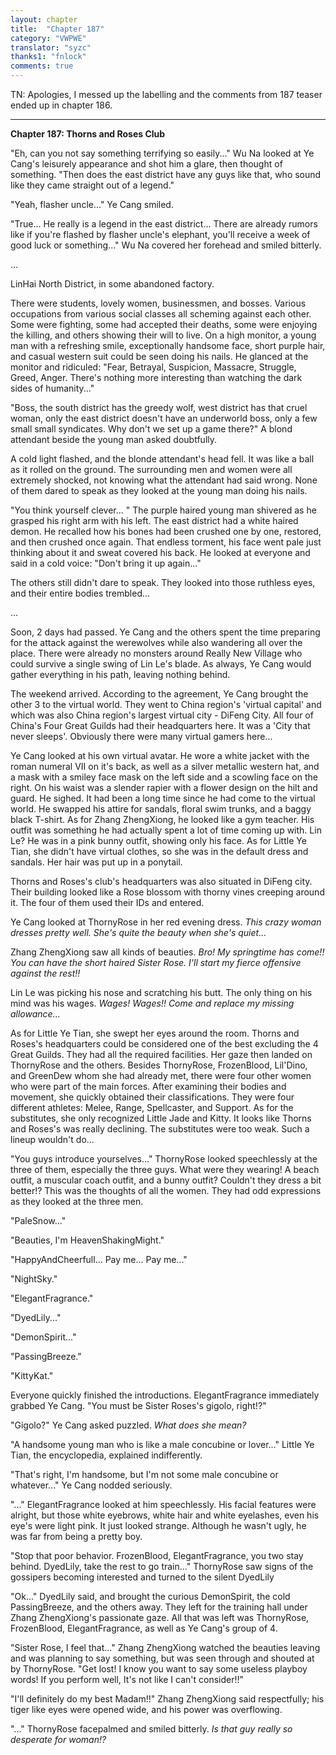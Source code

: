 ```yaml
---
layout: chapter
title:  "Chapter 187"
category: "VWPWE"
translator: "syzc"
thanks1: "fnlock"
comments: true
---
```


TN: Apologies, I messed up the labelling and the comments from 187 teaser ended up in chapter 186.

---

**Chapter 187: Thorns and Roses Club**

"Eh, can you not say something terrifying so easily..." Wu Na looked at Ye Cang's leisurely appearance and shot him a glare, then thought of something. "Then does the east district have any guys like that, who sound like they came straight out of a legend."

"Yeah, flasher uncle..." Ye Cang smiled.

"True... He really is a legend in the east district... There are already rumors like if you're flashed by flasher uncle's elephant, you'll receive a week of good luck or something..." Wu Na covered her forehead and smiled bitterly.

...

LinHai North District, in some abandoned factory.

There were students, lovely women, businessmen, and bosses. Various occupations from various social classes all scheming against each other. Some were fighting, some had accepted their deaths, some were enjoying the killing, and others showing their will to live. On a high monitor, a young man with a refreshing smile, exceptionally handsome face, short purple hair, and casual western suit could be seen doing his nails. He glanced at the monitor and ridiculed: "Fear, Betrayal, Suspicion, Massacre, Struggle, Greed, Anger. There's nothing more interesting than watching the dark sides of humanity..."

"Boss, the south district has the greedy wolf, west district has that cruel woman, only the east district doesn't have an underworld boss, only a few small small syndicates. Why don't we set up a game there?" A blond attendant beside the young man asked doubtfully.

A cold light flashed, and the blonde attendant's head fell. It was like a ball as it rolled on the ground. The surrounding men and women were all extremely shocked, not knowing what the attendant had said wrong. None of them dared to speak as they looked at the young man doing his nails. 

"You think yourself clever... " The purple haired young man shivered as he grasped his right arm with his left. The east district had a white haired demon. He recalled how his bones had been crushed one by one, restored, and then crushed once again. That endless torment, his face went pale just thinking about it and sweat covered his back. He looked at everyone and said in a cold voice: "Don't bring it up again..."

The others still didn't dare to speak. They looked into those ruthless eyes, and their entire bodies trembled...

...

Soon, 2 days had passed. Ye Cang and the others spent the time preparing for the attack against the werewolves while also wandering all over the place. There were already no monsters around Really New Village who could survive a single swing of Lin Le's blade. As always, Ye Cang would gather everything in his path, leaving nothing behind.

The weekend arrived. According to the agreement, Ye Cang brought the other 3 to the virtual world. They went to China region's 'virtual capital' and which was also China region's largest virtual city - DiFeng City. All four of China's Four Great Guilds had their headquarters here. It was a 'City that never sleeps'. Obviously there were many virtual gamers here...

Ye Cang looked at his own virtual avatar. He wore a white jacket with the roman numeral VII on it's back, as well as a silver metallic western hat, and a mask with a smiley face mask on the left side and a scowling face on the right. On his waist was a slender rapier with a flower design on the hilt and guard. He sighed. It had been a long time since he had come to the virtual world. He swapped his attire for sandals, floral swim trunks, and a baggy black T-shirt. As for Zhang ZhengXiong, he looked like a gym teacher. His outfit was something he had actually spent a lot of time coming up with. Lin Le? He was in a pink bunny outfit, showing only his face. As for Little Ye Tian, she didn't have virtual clothes, so she was in the default dress and sandals. Her hair was put up in a ponytail. 

Thorns and Roses's club's headquarters was also situated in DiFeng city. Their building looked like a Rose blossom with thorny vines creeping around it. The four of them used their IDs and entered.

Ye Cang looked at ThornyRose in her red evening dress. *This crazy woman dresses pretty well. She's quite the beauty when she's quiet...* 

Zhang ZhengXiong saw all kinds of beauties. *Bro! My springtime has come!! You can have the short haired Sister Rose. I'll start my fierce offensive against the rest!!*

Lin Le was picking his nose and scratching his butt. The only thing on his mind was his wages. *Wages! Wages!! Come and replace my missing allowance...*

As for Little Ye Tian, she swept her eyes around the room. Thorns and Roses's headquarters could be considered one of the best excluding the 4 Great Guilds. They had all the required facilities. Her gaze then landed on ThornyRose and the others. Besides ThornyRose, FrozenBlood, Lil'Dino, and GreenDew whom she had already met, there were four other women who were part of the main forces. After examining their bodies and movement, she quickly obtained their classifications. They were four different athletes: Melee, Range, Spellcaster, and Support. As for the substitutes, she only recognized Little Jade and Kitty. It looks like Thorns and Roses's was really declining. The substitutes were too weak. Such a lineup wouldn't do...

"You guys introduce yourselves..." ThornyRose looked speechlessly at the three of them, especially the three guys. What were they wearing! A beach outfit, a muscular coach outfit, and a bunny outfit? Couldn't they dress a bit better!? This was the thoughts of all the women. They had odd expressions as they looked at the three men.

"PaleSnow..."

"Beauties, I'm HeavenShakingMight."

"HappyAndCheerfull... Pay me... Pay me..."

"NightSky."

"ElegantFragrance."

"DyedLily..."

"DemonSpirit..."

"PassingBreeze."

"KittyKat."

Everyone quickly finished the introductions. ElegantFragrance immediately grabbed Ye Cang. "You must be Sister Roses's gigolo, right!?"

"Gigolo?" Ye Cang asked puzzled. *What does she mean?*

"A handsome young man who is like a male concubine or lover..." Little Ye Tian, the encyclopedia, explained indifferently.

"That's right, I'm handsome, but I'm not some male concubine or whatever..." Ye Cang nodded seriously.

"..." ElegantFragrance looked at him speechlessly. His facial features were alright, but those white eyebrows, white hair and white eyelashes, even his eye's were light pink. It just looked strange. Although he wasn't ugly, he was far from being a pretty boy.

"Stop that poor behavior. FrozenBlood, ElegantFragrance, you two stay behind. DyedLily, take the rest to go train..." ThornyRose saw signs of the gossipers becoming interested and turned to the silent DyedLily

"Ok..." DyedLily said, and brought the curious DemonSpirit, the cold PassingBreeze, and the others away. They left for the training hall under Zhang ZhengXiong's passionate gaze. All that was left was ThornyRose, FrozenBlood, ElegantFragrance, as well as Ye Cang's group of 4.

"Sister Rose, I feel that..." Zhang ZhengXiong watched the beauties leaving and was planning to say something, but was seen through and shouted at by ThornyRose. "Get lost! I know you want to say some useless playboy words! If you perform well, It's not like I can't consider!!"

"I'll definitely do my best Madam!!" Zhang ZhengXiong said respectfully; his tiger like eyes were opened wide, and his power was overflowing. 

"..." ThornyRose facepalmed and smiled bitterly. *Is that guy really so desperate for woman!?*

